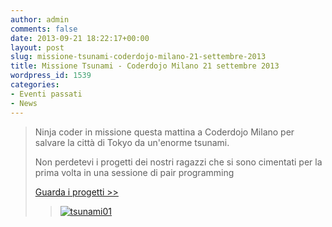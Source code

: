 ```yaml
---
author: admin
comments: false
date: 2013-09-21 18:22:17+00:00
layout: post
slug: missione-tsunami-coderdojo-milano-21-settembre-2013
title: Missione Tsunami - Coderdojo Milano 21 settembre 2013
wordpress_id: 1539
categories:
- Eventi passati
- News
---
```


<blockquote>Ninja coder in missione questa mattina a Coderdojo Milano per salvare la città di Tokyo da un'enorme tsunami.

Non perdetevi i progetti dei nostri ragazzi che si sono cimentati per la prima volta in una sessione di pair programming

[Guarda i progetti >>](http://scratch.mit.edu/studios/253386/)

> 
> [![tsunami01](http://coderdojomilano.it/wp-content/uploads/2013/09/tsunami01.jpg)](http://scratch.mit.edu/studios/253386/)
> 
> 
</blockquote>
